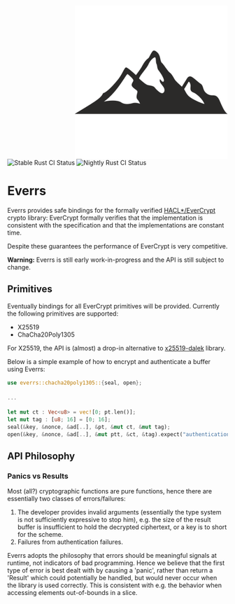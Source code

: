 <img src="icon.png" align="right" height="350" width="350"/>

![Stable Rust CI Status](https://github.com/rot256/everrs/workflows/stable/badge.svg)
![Nightly Rust CI Status](https://github.com/rot256/everrs/workflows/nightly/badge.svg)

# Everrs

Everrs provides safe bindings for the formally verified [HACL*/EverCrypt](https://github.com/project-everest/hacl-star) crypto library:
EverCrypt formally verifies that the implementation is consistent with the specification
and that the implementations are constant time.

Despite these guarantees the performance of EverCrypt is very competitive.

**Warning:** Everrs is still early work-in-progress and the API is still subject to change.

## Primitives

Eventually bindings for all EverCrypt primitives will be provided.
Currently the following primitives are supported:

- X25519
- ChaCha20Poly1305

For X25519, the API is (almost) a drop-in alternative to [x25519-dalek](https://github.com/dalek-cryptography/x25519-dalek) library.

Below is a simple example of how to encrypt and authenticate a buffer using Everrs:

```rust
use everrs::chacha20poly1305::{seal, open};

...

let mut ct : Vec<u8> = vec![0; pt.len()];
let mut tag : [u8; 16] = [0; 16];
seal(&key, &nonce, &ad[..], &pt, &mut ct, &mut tag);
open(&key, &nonce, &ad[..], &mut ptt, &ct, &tag).expect("authentication failure");
```

## API Philosophy

### Panics vs Results

Most (all?) cryptographic functions are pure functions,
hence there are essentially two classes of errors/failures:

1. The developer provides invalid arguments (essentially the type system is not sufficiently expressive to stop him),
e.g. the size of the result buffer is insufficient to hold the decrypted ciphertext, or a key is to short for the scheme.
2. Failures from authentication failures.

Everrs adopts the philosophy that errors should be meaningful signals at runtime, not indicators of bad programming.
Hence we believe that the first type of error is best dealt with by causing a 'panic',
rather than return a 'Result' which could potentially be handled,
but would never occur when the library is used correctly.
This is consistent with e.g. the behavior when accessing elements out-of-bounds in a slice.